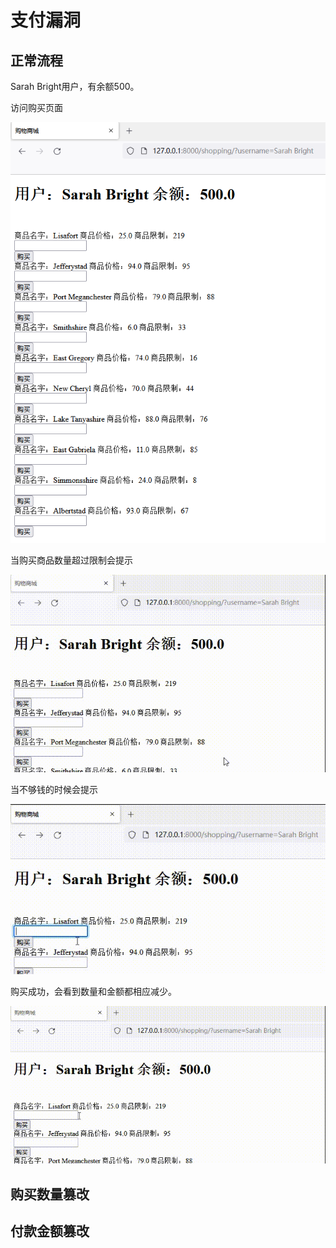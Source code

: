 # 支付漏洞



## 正常流程

Sarah Bright用户，有余额500。

访问购买页面

![image-20220615115439952](img/image-20220615115439952.png)

当购买商品数量超过限制会提示

![QQ22918914922917714320220615115816](img/QQ22918914922917714320220615115816.gif)

当不够钱的时候会提示

![QQ22918914922917714320220615115856](img/QQ22918914922917714320220615115856.gif)

购买成功，会看到数量和金额都相应减少。

![QQ22918914922917714320220615120259](img/QQ22918914922917714320220615120259.gif)



## 购买数量篡改

 



## 付款金额篡改